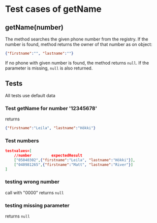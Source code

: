 # Test cases of getName

## **getName(number)**

The method searches the given phone number from the registry. If the number is found, method returns the owner of that number as on object:

```json
{"firstname":"", "lastname":""}
```

If no phone with given number is found, the method returns `null`.
If the parameter is missing, `null` is also returned.

## Tests

All tests use default data

### Test getName for number '12345678' 
returns 
```json
{"firstname":"Leila", "lastname":"Hökki"}
```

### Test numbers
```json
testvalues=[
    //number         expectedResult
    ["05040302",{"firstname":"Leila", "lastname":"Hökki"}],
    ["040981265",{"firstname":"Matt", "lastname":"River"}]
]
```

### testing wrong number

call with "0000"
returns `null`

### testing missing parameter
returns `null`


